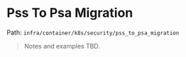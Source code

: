 # Pss To Psa Migration

Path: `infra/container/k8s/security/pss_to_psa_migration`

> Notes and examples TBD.
